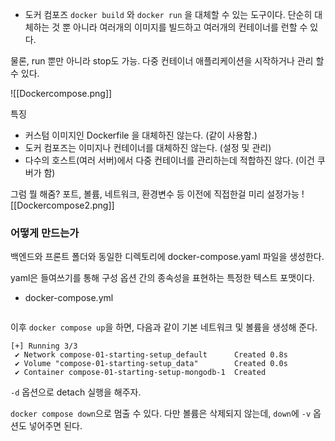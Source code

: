 
- 도커 컴포즈
`docker build` 와 `docker run` 을 대체할 수 있는 도구이다. 단순히 대체하는 것 뿐 아니라 여러개의 이미지를 빌드하고 여러개의 컨테이너를 런할 수 있다. 

물론, run 뿐만 아니라 stop도 가능. 다중 컨테이너 애플리케이션을 시작하거나 관리 할 수 있다.

![[Dockercompose.png]]

특징
- 커스텀 이미지인 Dockerfile 을 대체하진 않는다. (같이 사용함.)
- 도커 컴포즈는 이미지나 컨테이너를 대체하진 않는다. (설정 및 관리)
- 다수의 호스트(여러 서버)에서 다중 컨테이너를 관리하는데 적합하진 않다. (이건 쿠버가 함)

그럼 뭘 해줌? 포트, 볼륨, 네트워크, 환경변수 등 이전에 직접한걸 미리 설정가능
![[Dockercompose2.png]]

### 어떻게 만드는가

백엔드와 프론트 폴더와 동일한 디렉토리에 docker-compose.yaml 파일을 생성한다.

yaml은 들여쓰기를 통해 구성 옵션 간의 종속성을 표현하는 특정한 텍스트 포맷이다. 


- docker-compose.yml
```

```

이후 `docker compose up`을 하면, 
다음과 같이 기본 네트워크 및 볼륨을 생성해 준다.
```
[+] Running 3/3
 ✔ Network compose-01-starting-setup_default      Created 0.8s 
 ✔ Volume "compose-01-starting-setup_data"        Created 0.0s 
 ✔ Container compose-01-starting-setup-mongodb-1  Created        
```

`-d` 옵션으로 detach 실행을 해주자.

`docker compose down`으로 멈출 수 있다. 다만 볼륨은 삭제되지 않는데, 
`down`에 `-v` 옵션도 넣어주면 된다.
